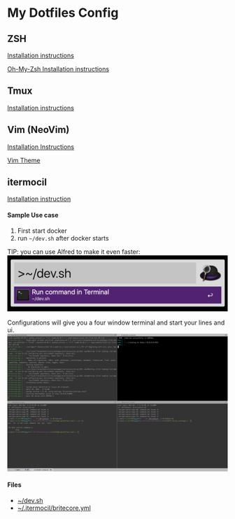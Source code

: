 # My Dotfiles Config

## ZSH

[Installation instructions](https://ohmyz.sh/)

[Oh-My-Zsh Installation instructions](https://github.com/robbyrussell/oh-my-zsh)

## Tmux

[Installation instructions](https://github.com/tmux/tmux)

## Vim (NeoVim)

[Installation Instructions](https://github.com/neovim/neovim/wiki/Installing-Neovim)

[Vim Theme](https://github.com/joshdick/onedark.vim)

## itermocil

[Installation instruction](https://github.com/TomAnthony/itermocil#installing-itermocil)

#### Sample Use case
1. First start docker
1. run `~/dev.sh` after docker starts

TIP: you can use Alfred to make it even faster:
![](iTermocil/run_dev.png)


Configurations will give you a four window terminal and start your lines and ui.
![](iTermocil/terminals.png)


#### Files
* [~/dev.sh](iTermocil/dev.sh)
* [~/.itermocil/britecore.yml](iTermocil/britecore.yml)
